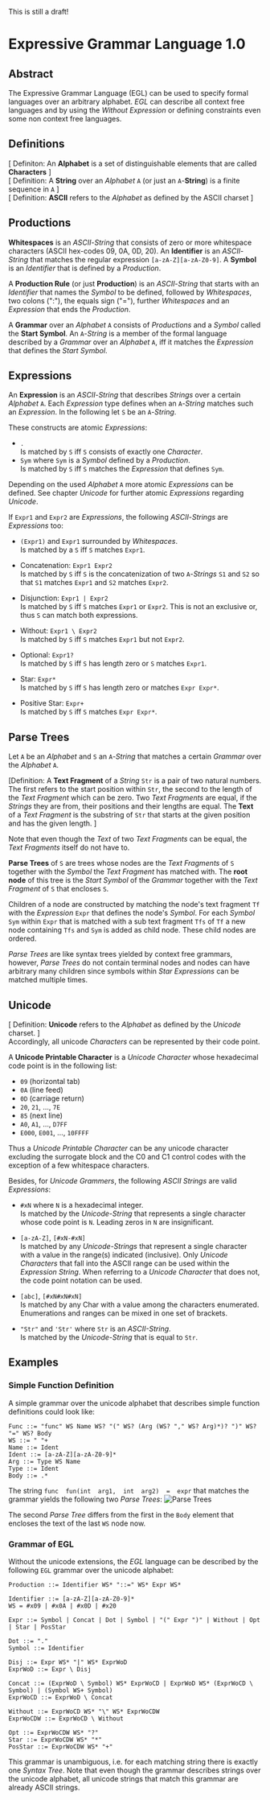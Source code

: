 
This is still a draft!

# Expressive Grammar Language 1.0
## Abstract
The Expressive Grammar Language (EGL) can be used to specify formal languages over an arbitrary alphabet.
*EGL* can describe all context free languages and by using the *Without Expression* or defining constraints even some non context free languages.

## Definitions
[ Definiton: An **Alphabet** is a set of distinguishable elements that are called **Characters** ]  
[ Definition: A **String** over an *Alphabet* `A` (or just an `A`-**String**) is a finite sequence in `A` ]  
[ Definition: **ASCII** refers to the *Alphabet* as defined by the ASCII charset ]

## Productions

**Whitespaces** is an *ASCII*-*String* that consists of zero or more whitespace characters (ASCII hex-codes 09, 0A, 0D, 20).
An **Identifier** is an *ASCII*-*String* that matches the regular expression `[a-zA-Z][a-zA-Z0-9]`. 
A **Symbol** is an *Identifier* that is defined by a *Production*.  

A **Production Rule** (or just **Production**) is an *ASCII*-*String* that starts with an *Identifier* that names the *Symbol* to be defined, followed by *Whitespaces*, two colons (":"), the equals sign ("="), further *Whitespaces* and an *Expression* that ends the *Production*.

A **Grammar** over an *Alphabet* `A` consists of *Productions* and a *Symbol* called the **Start Symbol**.
An `A`-*String* is a member of the formal language described by a *Grammar* over an *Alphabet* `A`, iff it matches the *Expression* that defines the *Start Symbol*.

## Expressions
An **Expression** is an *ASCII*-*String* that describes *Strings* over a certain *Alphabet* `A`.
Each *Expression* type defines when an `A`-*String* matches such an *Expression*.
In the following let `S` be an `A`-*String*.

These constructs are atomic *Expressions*:

* `.`  
  Is matched by `S` iff `S` consists of exactly one *Character*.
* `Sym` where `Sym` is a *Symbol* defined by a *Production*.  
  Is matched by `S` iff `S` matches the *Expression* that defines `Sym`.

Depending on the used *Alphabet* `A` more atomic *Expressions* can be defined. See chapter *Unicode* for further atomic *Expressions* regarding *Unicode*.

If `Expr1` and `Expr2` are *Expressions*, the following *ASCII*-*Strings* are *Expressions* too:


* `(Expr1)`  and `Expr1` surrounded by *Whitespaces*.  
Is matched by a `S` iff `S` matches `Expr1`.

* Concatenation: `Expr1 Expr2`  
Is matched by `S` iff `S` is the concatenization of two `A`-*Strings* `S1` and `S2` so that `S1` matches `Expr1` and `S2` matches `Expr2`.
  
* Disjunction: `Expr1 | Expr2`  
Is matched by `S` iff `S` matches `Expr1` or `Expr2`. This is not an exclusive or, thus `S` can match both expressions.

* Without: `Expr1 \ Expr2`  
Is matched by `S` iff `S` matches `Expr1` but not `Expr2`.
  
* Optional: `Expr1?`  
Is matched by `S` iff `S` has length zero or `S` matches `Expr1`.
  
* Star: `Expr*`  
Is matched by `S` iff `S` has length zero or matches `Expr Expr*`.

* Positive Star: `Expr+`  
Is matched by `S` iff `S` matches `Expr Expr*`.

## Parse Trees

Let `A` be an *Alphabet* and `S` an `A`-*String* that matches a certain *Grammar* over the *Alphabet* `A`.

[Definition: A **Text Fragment** of a *String* `Str` is a pair of two natural numbers. The first refers to the start position within `Str`, the second to the length of the *Text Fragment* which can be zero. Two *Text Fragments* are equal, if the *Strings* they are from, their positions and their lengths are equal. The **Text** of a *Text Fragment* is the substring of `Str` that starts at the given position and has the given length.  ]

Note that even though the *Text* of two *Text Fragments* can be equal, the *Text Fragments* itself do not have to.

**Parse Trees** of `S` are trees whose nodes are the *Text Fragments* of `S` together with the *Symbol* the *Text Fragment* has matched with.
The **root node** of this tree is the *Start Symbol* of the *Grammar* together with the *Text Fragment* of `S` that encloses `S`.

Children of a node are constructed by matching the node's text fragment `Tf` with the *Expression* `Expr` that defines the node's *Symbol*. For each *Symbol* `Sym` within `Expr` that is matched with a sub text fragment `Tfs` of `Tf` a new node containing `Tfs` and `Sym` is added as child node. These child nodes are ordered.

*Parse Trees* are like syntax trees yielded by context free grammars, however, *Parse Trees* do not contain terminal nodes and nodes can have arbitrary many children since symbols within *Star Expressions* can be matched multiple times.

## Unicode
[ Definition: **Unicode** refers to the *Alphabet* as defined by the *Unicode* charset. ]  
Accordingly, all unicode *Characters* can be represented by their code point.

A **Unicode Printable Character** is a *Unicode Character* whose hexadecimal code point is in the following list:

* `09` (horizontal tab)
* `0A` (line feed)
* `0D` (carriage return)
* `20`, `21`, ..., `7E` 
* `85` (next line)
* `A0`, `A1`, ..., `D7FF`
* `E000`, `E001`, ..., `10FFFF`

Thus a *Unicode Printable Character* can be any unicode character excluding the surrogate block and the C0 and C1 control codes with the exception of a few whitespace characters.

Besides, for *Unicode Grammers*, the following *ASCII Strings* are valid *Expressions*:

* `#xN` where `N` is a hexadecimal integer.  
Is matched by the *Unicode-String* that represents a single character whose code point is `N`. Leading zeros in `N` are insignificant.
  
* `[a-zA-Z]`, `[#xN-#xN]`  
Is matched by any *Unicode-Strings* that represent a single character with a value in the range(s) indicated (inclusive).
Only *Unicode Characters* that fall into the ASCII range can be used within the *Expression String*. When referring to a *Unicode Character* that does not, the code point notation can be used.

* `[abc]`, `[#xN#xN#xN]`  
Is matched by any Char with a value among the characters enumerated. Enumerations and ranges can be mixed in one set of brackets.

* `"Str"` and `'Str'` where `Str` is an *ASCII-String*.  
  Is matched by the *Unicode-String* that is equal to `Str`.
  
## Examples
### Simple Function Definition

A simple grammar over the unicode alphabet that describes simple function definitions could look like:
```
Func ::= "func" WS Name WS? "(" WS? (Arg (WS? "," WS? Arg)*)? ")" WS? "=" WS? Body
WS ::= " "+
Name ::= Ident
Ident ::= [a-zA-Z][a-zA-Z0-9]*
Arg ::= Type WS Name
Type ::= Ident
Body ::= .*
```

The string `func  fun(int  arg1,  int  arg2)  =  expr` that matches the grammar yields the following two *Parse Trees*:
![Parse Trees](ParseTrees.svg)

The second *Parse Tree* differs from the first in the `Body` element that encloses the text of the last `WS` node now.

### Grammar of EGL

Without the unicode extensions, the *EGL* language can be described by the following `EGL` grammar over the unicode alphabet:
```
Production ::= Identifier WS* "::=" WS* Expr WS*

Identifier ::= [a-zA-Z][a-zA-Z0-9]*
WS = #x09 | #x0A | #x0D | #x20

Expr ::= Symbol | Concat | Dot | Symbol | "(" Expr ")" | Without | Opt | Star | PosStar

Dot ::= "."
Symbol ::= Identifier

Disj ::= Expr WS* "|" WS* ExprWoD
ExprWoD ::= Expr \ Disj

Concat ::= (ExprWoD \ Symbol) WS* ExprWoCD | ExprWoD WS* (ExprWoCD \ Symbol) | (Symbol WS+ Symbol)
ExprWoCD ::= ExprWoD \ Concat

Without ::= ExprWoCD WS* "\" WS* ExprWoCDW
ExprWoCDW ::= ExprWoCD \ Without

Opt ::= ExprWoCDW WS* "?"
Star ::= ExprWoCDW WS* "*"
PosStar ::= ExprWoCDW WS* "+"
```

This grammar is unambiguous, i.e. for each matching string there is exactly one *Syntax Tree*.
Note that even though the grammar describes strings over the unicode alphabet, all unicode strings that match this grammar are already ASCII strings.